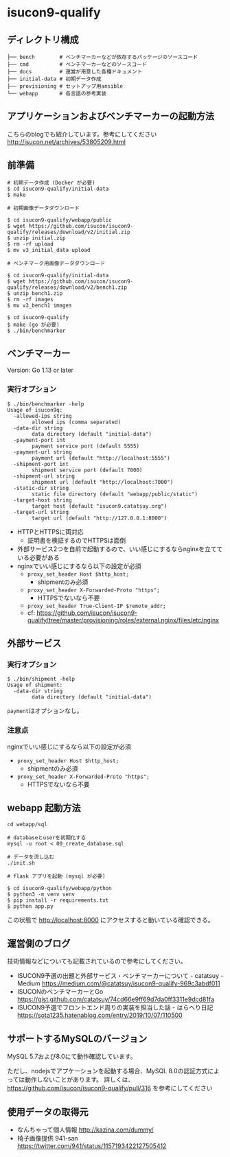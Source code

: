 # isucon9-qualify

## ディレクトリ構成

```
├── bench        # ベンチマーカーなどが依存するパッケージのソースコード
├── cmd          # ベンチマーカーなどのソースコード
├── docs         # 運営が用意した各種ドキュメント
├── initial-data # 初期データ作成
├── provisioning # セットアップ用ansible
└── webapp       # 各言語の参考実装
```

## アプリケーションおよびベンチマーカーの起動方法

こちらのblogでも紹介しています。参考にしてください
http://isucon.net/archives/53805209.html


## 前準備

```
# 初期データ作成 (Docker が必要)
$ cd isucon9-qualify/initial-data
$ make

# 初期画像データダウンロード

$ cd isucon9-qualify/webapp/public
$ wget https://github.com/isucon/isucon9-qualify/releases/download/v2/initial.zip
$ unzip initial.zip
$ rm -rf upload
$ mv v3_initial_data upload

# ベンチマーク用画像データダウンロード

$ cd isucon9-qualify/initial-data
$ wget https://github.com/isucon/isucon9-qualify/releases/download/v2/bench1.zip
$ unzip bench1.zip
$ rm -rf images
$ mv v3_bench1 images

$ cd isucon9-qualify
$ make (go が必要)
$ ./bin/benchmarker
```

## ベンチマーカー

Version: Go 1.13 or later

### 実行オプション

```
$ ./bin/benchmarker -help
Usage of isucon9q:
  -allowed-ips string
        allowed ips (comma separated)
  -data-dir string
        data directory (default "initial-data")
  -payment-port int
        payment service port (default 5555)
  -payment-url string
        payment url (default "http://localhost:5555")
  -shipment-port int
        shipment service port (default 7000)
  -shipment-url string
        shipment url (default "http://localhost:7000")
  -static-dir string
        static file directory (default "webapp/public/static")
  -target-host string
        target host (default "isucon9.catatsuy.org")
  -target-url string
        target url (default "http://127.0.0.1:8000")
```

  * HTTPとHTTPSに両対応
    * 証明書を検証するのでHTTPSは面倒
  * 外部サービス2つを自前で起動するので、いい感じにするならnginxを立てている必要がある
  * nginxでいい感じにするなら以下の設定が必須
    * `proxy_set_header Host $http_host;`
      * shipmentのみ必須
    * `proxy_set_header X-Forwarded-Proto "https";`
      * HTTPSでないなら不要
    * `proxy_set_header True-Client-IP $remote_addr;`
    * cf: https://github.com/isucon/isucon9-qualify/tree/master/provisioning/roles/external.nginx/files/etc/nginx


## 外部サービス

### 実行オプション

```
$ ./bin/shipment -help
Usage of shipment:
  -data-dir string
        data directory (default "initial-data")
```

`payment`はオプションなし。

### 注意点

nginxでいい感じにするなら以下の設定が必須

  * `proxy_set_header Host $http_host;`
    * shipmentのみ必須
  * `proxy_set_header X-Forwarded-Proto "https";`
    * HTTPSでないなら不要

## webapp 起動方法

```shell-session
cd webapp/sql

# databaseとuserを初期化する
mysql -u root < 00_create_database.sql

# データを流し込む
./init.sh

# flask アプリを起動 (mysql が必要)

$ cd isucon9-qualify/webapp/python
$ python3 -m venv venv
$ pip install -r requirements.txt
$ python app.py
```

この状態で <http://localhost:8000> にアクセスすると動いている確認できる。

## 運営側のブログ

技術情報などについても記載されているので参考にしてください。

  * ISUCON9予選の出題と外部サービス・ベンチマーカーについて - catatsuy - Medium https://medium.com/@catatsuy/isucon9-qualify-969c3abdf011
  * ISUCONのベンチマーカーとGo https://gist.github.com/catatsuy/74cd66e9ff69d7da0ff3311e9dcd81fa
  * ISUCON9予選でフロントエンド周りの実装を担当した話 - はらへり日記 https://sota1235.hatenablog.com/entry/2019/10/07/110500

## サポートするMySQLのバージョン

MySQL 5.7および8.0にて動作確認しています。

ただし、nodejsでアプケーションを起動する場合、MySQL 8.0の認証方式によっては動作しないことがあります。
詳しくは、 https://github.com/isucon/isucon9-qualify/pull/316 を参考にしてください


## 使用データの取得元

- なんちゃって個人情報 http://kazina.com/dummy/
- 椅子画像提供 941-san https://twitter.com/941/status/1157193422127505412
